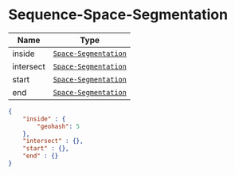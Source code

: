 # Sequence-Space-Segmentation

Name        |Type      
------------|----------
inside | [`Space-Segmentation`](/api/reference/data-modelsata-models/d-segmentation/space.md) | Indicates that a Segmentation has to be performed with respect to the [*inside* Selection Condition] on the *Space* Dimension.
intersect | [`Space-Segmentation`](/api/reference/data-modelsata-models/d-segmentation/space.md) | Indicates that a Segmentation has to be performed with respect to the [*intersect* Selection Condition] on the *Space* Dimension.
start | [`Space-Segmentation`](/api/reference/data-modelsata-models/d-segmentation/space.md) | Indicates that a Segmentation has to be performed with respect to the [*start* Selection Condition] on the *Space* Dimension.
end | [`Space-Segmentation`](/api/reference/data-modelsata-models/d-segmentation/space.md) | Indicates that a Segmentation has to be performed with respect to the [*end* Selection Condition] on the *Space* Dimension.

```json
{
    "inside" : {
        "geohash": 5
    },
    "intersect" : {},
    "start" : {},
    "end" : {}
}
```

